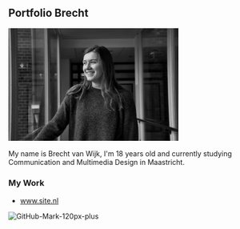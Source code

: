 ## Portfolio Brecht




<img src="images/1d4e2d67-0032-4a1d-87b7-25d268e50e2d.JPG" width=340>


My name is Brecht van Wijk, I'm 18 years old and currently studying Communication and Multimedia Design in Maastricht.


### My Work

- www.site.nl

![GitHub-Mark-120px-plus](https://user-images.githubusercontent.com/55406850/82806028-4e512080-9e85-11ea-952a-39d07361285e.png)
